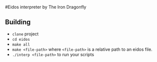 #Eidos interpreter by The Iron Dragonfly

## Building

* `clone` project
* `cd eidos`
* `make all`
* `make <file-path>` where `<file-path>` is a relative path to an eidos file.
* `./interp <file-path>` to run your scripts

